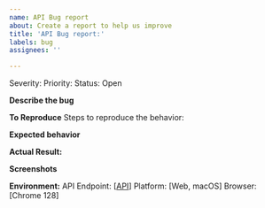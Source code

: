 ```yaml
---
name: API Bug report
about: Create a report to help us improve
title: 'API Bug report:'
labels: bug
assignees: ''

---
```


Severity: 
Priority: 
Status: Open

**Describe the bug**


**To Reproduce**
Steps to reproduce the behavior:


**Expected behavior**


**Actual Result:**


**Screenshots**


**Environment:**
API Endpoint: [[API](https://wmxrwq14uc.execute-api.us-east-1.amazonaws.com/Prod/api/employees)]
Platform: [Web, macOS]
Browser: [Chrome 128]
